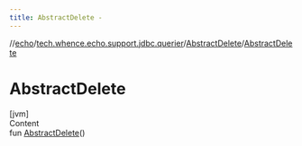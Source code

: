 ```yaml
---
title: AbstractDelete -
---
```

//[echo](../../index.md)/[tech.whence.echo.support.jdbc.querier](../index.md)/[AbstractDelete](index.md)/[AbstractDelete](-abstract-delete.md)



# AbstractDelete  
[jvm]  
Content  
fun [AbstractDelete](-abstract-delete.md)()  



